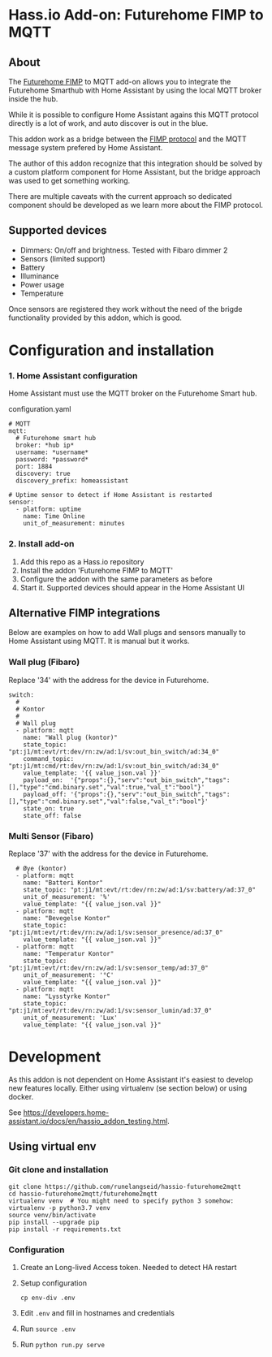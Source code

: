 # Hass.io Add-on: Futurehome FIMP to MQTT

## About

The [Futurehome FIMP](https://github.com/futurehomeno/fimp-api) to MQTT add-on allows you to integrate the Futurehome
Smarthub with Home Assistant by using the local MQTT broker inside the hub.

While it is possible to configure Home Assistant agains this MQTT protocol
directly is a lot of work, and auto discover is out in the blue.

This addon work as a bridge between the [FIMP protocol](https://github.com/futurehomeno/fimp-api)
and the MQTT message system prefered by Home Assistant.

The author of this addon recognize that this integration should be solved by a
custom platform component for Home Assistant, but the bridge approach was used
to get something working.

There are multiple caveats with the current approach so dedicated component should
be developed as we learn more about the FIMP protocol.

## Supported devices

* Dimmers: On/off and brightness. Tested with Fibaro dimmer 2
* Sensors (limited support)
 * Battery
 * Illuminance
 * Power usage
 * Temperature

Once sensors are registered they work without the need of the brigde functionality provided by this addon, which is good.


# Configuration and installation

### 1. Home Assistant configuration

Home Assistant must use the MQTT broker on the Futurehome Smart hub.

configuration.yaml
```
# MQTT
mqtt:
  # Futurehome smart hub
  broker: *hub ip*
  username: *username*
  password: *password*
  port: 1884
  discovery: true
  discovery_prefix: homeassistant

# Uptime sensor to detect if Home Assistant is restarted
sensor:
  - platform: uptime
    name: Time Online
    unit_of_measurement: minutes
```

### 2. Install add-on

1) Add this repo as a Hass.io repository
2) Install the addon 'Futurehome FIMP to MQTT'
3) Configure the addon with the same parameters as before
4) Start it. Supported devices should appear in the Home Assistant UI

## Alternative FIMP integrations

Below are examples on how to add Wall plugs and sensors manually to Home Assistant
using MQTT. It is manual but it works.

### Wall plug (Fibaro)

Replace '34' with the address for the device in Futurehome.

```
switch:
  #
  # Kontor
  #
  # Wall plug
  - platform: mqtt
    name: "Wall plug (kontor)"
    state_topic:   "pt:j1/mt:evt/rt:dev/rn:zw/ad:1/sv:out_bin_switch/ad:34_0"
    command_topic: "pt:j1/mt:cmd/rt:dev/rn:zw/ad:1/sv:out_bin_switch/ad:34_0"
    value_template: '{{ value_json.val }}'
    payload_on:  '{"props":{},"serv":"out_bin_switch","tags":[],"type":"cmd.binary.set","val":true,"val_t":"bool"}'
    payload_off: '{"props":{},"serv":"out_bin_switch","tags":[],"type":"cmd.binary.set","val":false,"val_t":"bool"}'
    state_on: true
    state_off: false
```

### Multi Sensor (Fibaro)

Replace '37' with the address for the device in Futurehome.

```
  # Øye (kontor)
  - platform: mqtt
    name: "Batteri Kontor"
    state_topic: "pt:j1/mt:evt/rt:dev/rn:zw/ad:1/sv:battery/ad:37_0"
    unit_of_measurement: '%'
    value_template: "{{ value_json.val }}"
  - platform: mqtt
    name: "Bevegelse Kontor"
    state_topic: "pt:j1/mt:evt/rt:dev/rn:zw/ad:1/sv:sensor_presence/ad:37_0"
    value_template: "{{ value_json.val }}"
  - platform: mqtt
    name: "Temperatur Kontor"
    state_topic: "pt:j1/mt:evt/rt:dev/rn:zw/ad:1/sv:sensor_temp/ad:37_0"
    unit_of_measurement: '°C'
    value_template: "{{ value_json.val }}"
  - platform: mqtt
    name: "Lysstyrke Kontor"
    state_topic: "pt:j1/mt:evt/rt:dev/rn:zw/ad:1/sv:sensor_lumin/ad:37_0"
    unit_of_measurement: 'Lux'
    value_template: "{{ value_json.val }}"
```


# Development

As this addon is not dependent on Home Assistant it's easiest to develop
new features locally. Either using virtualenv (se section below) or using
docker.

See https://developers.home-assistant.io/docs/en/hassio_addon_testing.html.

## Using virtual env

### Git clone and installation
```
git clone https://github.com/runelangseid/hassio-futurehome2mqtt
cd hassio-futurehome2mqtt/futurehome2mqtt
virtualenv venv  # You might need to specify python 3 somehow: virtualenv -p python3.7 venv
source venv/bin/activate
pip install --upgrade pip
pip install -r requirements.txt
```

### Configuration

1. Create an Long-lived Access token. Needed to detect HA restart

2. Setup configuration
    ```
    cp env-div .env
    ```
3. Edit `.env` and fill in hostnames and credentials

4. Run `source .env`

5. Run `python run.py serve`
